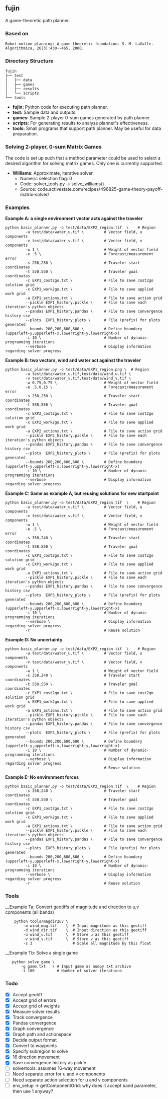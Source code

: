 ## fujin

A game-theoretic path planner. 

### Based on

    Robot motion planning: A game-theoretic foundation. S. M. LaValle. Algorithmica, 26(3):430--465, 2000.

### Directory Structure

	fujin
	├── test
	│   ├── data
	│   ├── games
	│   ├── results
	│   └── scripts
	└── tools

- __fujin:__ Python code for executing path planner.
- __test:__ Sample data and outputs.
- __games:__ Sample 2-player 0-sum games generated by path planner.
- __scripts:__ For generating results to analyze planner's effectiveness.
- __tools:__ Small programs that support path planner. May be useful for data preparation.


### Solving 2-player, 0-sum Matrix Games

The code is set up such that a method parameter could be used to select
a desired algorithm for solving matrix games. Only one is currently supported.

- **Williams**: Approximate, iterative solver. 
    - Numeric selection flag: 0
    - Code: solver_tools.py -> solve_williams()
    - Source: code.activestate.com/recipes/496825-game-theory-payoff-matrix-solver/


### Examples

__Example A: a single environment vector acts against the traveler__

	python basic_planner.py -o test/data/EXP2_region.tif  \    # Region 
             -u test/data/water_u.tif \         # Vector field, u components
             -v test/data/water_v.tif \         # Vector field, v components
             -w 1 \                             # Weight of vector field
             -e .5 \                            # Forecast/measurement error
             -s 250,250 \                       # Traveler start coordinates
             -t 550,550 \                       # Traveler goal coordinates
             -c EXP1_cost2go.txt \              # File to save cost2go solution grid
             -x EXP1_work2go.txt \              # File to save applied work grid
             -a EXP1_actions.txt \              # File to save action grid
             --pickle EXP1_history.pickle \     # File to save each iteration's python objects
             --pandas EXP1_history.pandas \     # File to save convergence history csv
             --plots  EXP1_history_plots \      # File (prefix) for plots generated
             --bounds 200,200,600,600 \         # Define boundary (upperleft-y,upperleft-x,lowerright-y,lowerright-x)
             -i 10 \                            # Number of dynamic-programming iterations 
             --verbose                          # Display information regarding solver progress

__Example B: two vectors, wind and water act against the traveler__

    python basic_planner.py -o test/data/EXP1_region.png \  # Region
             -u test/data/water_u.tif,test/data/wind_u.tif \
             -v test/data/water_v.tif,test/data/wind_v.tif \
             -w 0.75,0.75 \                     # Weight of vector field
             -e .5,0.15 \                       # Forecast/measurement error
             -s 250,250 \                       # Traveler start coordinates
             -t 550,550 \                       # Traveler goal coordinates
             -c EXP2_cost2go.txt \              # File to save cost2go solution grid
             -x EXP2_work2go.txt \              # File to save applied work grid
             -a EXP2_actions.txt \              # File to save action grid
             --pickle EXP2_history.pickle \     # File to save each iteration's python objects
             --pandas EXP2_history.pandas \     # File to save convergence history csv
             --plots  EXP2_history_plots \      # File (prefix) for plots generated
             --bounds 200,200,600,600 \         # Define boundary (upperleft-y,upperleft-x,lowerright-y,lowerright-x)
             -i 10 \                            # Number of dynamic-programming iterations 
             --verbose                          # Display information regarding solver progress

__Example C: Same as example A, but reusing solutions for new startpoint__

	python basic_planner.py -o test/data/EXP2_region.tif  \    # Region 
             -u test/data/water_u.tif \         # Vector field, u components
             -v test/data/water_v.tif \         # Vector field, v components
             -w 1 \                             # Weight of vector field
             -e .5 \                            # Forecast/measurement error
             -s 350,240 \                       # Traveler start coordinates
             -t 550,550 \                       # Traveler goal coordinates
             -c EXP1_cost2go.txt \              # File to save cost2go solution grid
             -x EXP1_work2go.txt \              # File to save applied work grid
             -a EXP1_actions.txt \              # File to save action grid
             --pickle EXP1_history.pickle \     # File to save each iteration's python objects
             --pandas EXP1_history.pandas \     # File to save convergence history csv
             --plots  EXP3_history_plots \      # File (prefix) for plots generated
             --bounds 200,200,600,600 \         # Define boundary (upperleft-y,upperleft-x,lowerright-y,lowerright-x)
             -i 10 \                            # Number of dynamic-programming iterations 
             --verbose \                        # Display information regarding solver progress
             -r                                 # Reuse solution

__Example D: No uncertainty__

	python basic_planner.py -o test/data/EXP2_region.tif  \    # Region 
             -u test/data/water_u.tif \         # Vector field, u components
             -v test/data/water_v.tif \         # Vector field, v components
             -w 1 \                             # Weight of vector field
             -s 350,240 \                       # Traveler start coordinates
             -t 550,550 \                       # Traveler goal coordinates
             -c EXP1_cost2go.txt \              # File to save cost2go solution grid
             -x EXP1_work2go.txt \              # File to save applied work grid
             -a EXP1_actions.txt \              # File to save action grid
             --pickle EXP1_history.pickle \     # File to save each iteration's python objects
             --pandas EXP1_history.pandas \     # File to save convergence history csv
             --plots  EXP3_history_plots \      # File (prefix) for plots generated
             --bounds 200,200,600,600 \         # Define boundary (upperleft-y,upperleft-x,lowerright-y,lowerright-x)
             -i 10 \                            # Number of dynamic-programming iterations 
             --verbose \                        # Display information regarding solver progress
             -r                                 # Reuse solution

__Example E: No environment forces__

	python basic_planner.py -o test/data/EXP2_region.tif  \    # Region 
             -s 350,240 \                       # Traveler start coordinates
             -t 550,550 \                       # Traveler goal coordinates
             -c EXP1_cost2go.txt \              # File to save cost2go solution grid
             -x EXP1_work2go.txt \              # File to save applied work grid
             -a EXP1_actions.txt \              # File to save action grid
             --pickle EXP1_history.pickle \     # File to save each iteration's python objects
             --pandas EXP1_history.pandas \     # File to save convergence history csv
             --plots  EXP3_history_plots \      # File (prefix) for plots generated
             --bounds 200,200,600,600 \         # Define boundary (upperleft-y,upperleft-x,lowerright-y,lowerright-x)
             -i 10 \                            # Number of dynamic-programming iterations 
             --verbose \                        # Display information regarding solver progress
             -r                                 # Reuse solution

### Tools

__Example Ta: Convert geotiffs of magnitude and direction to u,v components (all bands)

        python tools/magdir2uv \
            -m wind_mag.tif    \  # Input magnitude as this geotiff
            -d wind_dir.tif    \  # Input direction as this geotiff
            -u wind_u.tif      \  # Store u as this geotiff
            -v wind_v.tif      \  # Store v as this geotiff
            -s 3                  # Scale all magnitude by this float

__Example Tb: Solve a single game

       python solve_game \
           -g game.txt   \ # Input game as numpy txt archive
           -i 100          # Number of solver iterations

### Todo

- [X] Accept geotiff
- [X] Accept grid of errors
- [X] Accept grid of weights
- [X] Measure solver results
- [X] Track convergence
- [X] Pandas convergence
- [X] Graph convergence
- [X] Graph path and actionspace
- [X] Decide output format
- [X] Convert to waypoints
- [X] Specify subregion to solve
- [X] 16 direction movement
- [X] Save convergence history as pickle
- [ ] solvertools: assumes 16-way movement
- [ ] Need separate error for u and v components
- [ ] Need separate action selection for u and v components
- [ ] env_setup -> getComponentGrid: why does it accept band parameter, then use 1 anyway?
